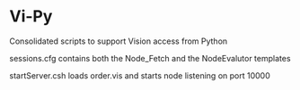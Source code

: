 # Vi-Py
Consolidated scripts to support Vision access from Python

sessions.cfg contains both the Node_Fetch and the NodeEvalutor templates

startServer.csh loads order.vis and starts node listening on port 10000

